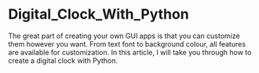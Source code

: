 # Digital_Clock_With_Python

The great part of creating your own GUI apps is that you can customize them however you want.
From text font to background colour, all features are available for customization. In this article, I will take you through how to create a digital clock with Python.
